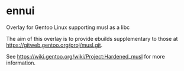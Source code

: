# ennui
Overlay for Gentoo Linux supporting musl as a libc

The aim of this overlay is to provide ebuilds supplementary to those at https://gitweb.gentoo.org/proj/musl.git.

See https://wiki.gentoo.org/wiki/Project:Hardened_musl for more information.
